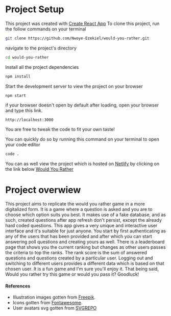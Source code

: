 # Project Setup

This project was created with [Create React App]
To clone this project, run the follow commands on your terminal

```sh
git clone https://github.com/Nwoye-Ezekiel/would-you-rather.git
```

navigate to the project's directory

```sh
cd would-you-rather
```

Install all the project dependencies

```sh
npm install
```

Start the development server to view the project on your browser

```sh
npm start
```

if your browser doesn't open by default after loading, open your browser and type this link.

`http://localhost:3000`

You are free to tweak the code to fit your own taste!

You can quickly do so by running this command on your terminal to open your code editor

```sh
code .
```

You can as well view the project which is hosted on [Netlify] by clicking on the link below
[Would You Rather]

# Project overwiew

This project aims to replicate the would you rather game in a more digitalized form. It is a game where a question is asked and you are to choose which option suits you best. It makes use of a fake database, and as such, created questions after app refresh don't persist, except the already hard coded questions. This app gives a very unique and interactive user interface and it's suitable for just anyone. You start by first authenticating as any of the users that has been provided and after which you can start answering poll questions and creating yours as well. There is a leaderboard page that shows you the current ranking but changes as other users passes the criteria to top the ranks. The rank score is the sum of answered questions and questions created by a particular user. Logging out and switching to different users provides a different data which is based on that chosen user. It is a fun game and I'm sure you'll enjoy it. That being said, Would you rather try this game or would you pass it? Goodluck!

#### References

- Illustration images gotten from [Freepik].
- Icons gotten from [Fontawesome].
- User avatars svg gotten from [SVGREPO]

[create react app]: https://create-react-app.dev
[netlify]: https://www.netlify.com/
[would you rather]: https://the-would-you-rather-game.netlify.app/
[freepik]: https://www.freepik.com/
[fontawesome]: https://fontawesome.com/
[svgrepo]: https://www.svgrepo.com/
